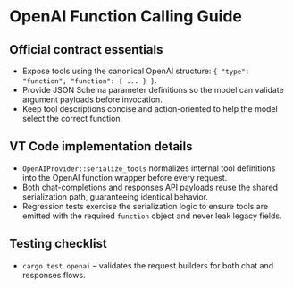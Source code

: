 # OpenAI Function Calling Guide

## Official contract essentials
- Expose tools using the canonical OpenAI structure:
  `{ "type": "function", "function": { ... } }`.
- Provide JSON Schema parameter definitions so the model can validate argument payloads before invocation.
- Keep tool descriptions concise and action-oriented to help the model select the correct function.

## VT Code implementation details
- `OpenAIProvider::serialize_tools` normalizes internal tool definitions
  into the OpenAI function wrapper before every request.
- Both chat-completions and responses API payloads reuse the shared
  serialization path, guaranteeing identical behavior.
- Regression tests exercise the serialization logic to ensure tools are
  emitted with the required `function` object and never leak legacy
  fields.

## Testing checklist
- `cargo test openai` – validates the request builders for both chat and responses flows.
